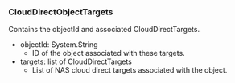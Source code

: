 ### CloudDirectObjectTargets
Contains the objectId and associated CloudDirectTargets.

- objectId: System.String
  - ID of the object associated with these targets.
- targets: list of CloudDirectTargets
  - List of NAS cloud direct targets associated with the object.
